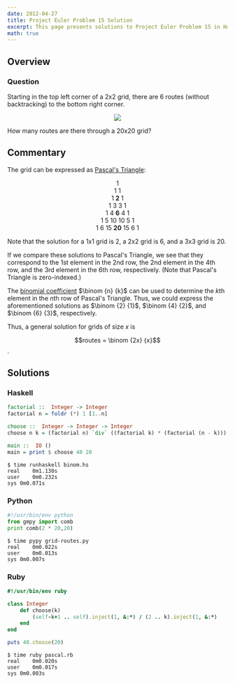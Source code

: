```yaml
---
date: 2012-04-27
title: Project Euler Problem 15 Solution
excerpt: This page presents solutions to Project Euler Problem 15 in Haskell, Python and Ruby.
math: true
---
```



## Overview


### Question

<p>
Starting in the top left corner of a 2x2 grid, there are 6 routes 
(without backtracking) to the bottom right corner.
</p>

<div style="text-align: center;">
<img src="http://projecteuler.net/project/images/p_015.gif" />
</div>

<p>
How many routes are there through a 20x20 grid?
</p>





## Commentary

The grid can be expressed as [Pascal's Triangle](http://en.wikipedia.org/wiki/Pascal's_triangle):

<p style="text-align: center">
1<br />
1 1 <br />
1 <strong>2</strong> 1 <br />
1 3 3 1 <br />
1 4 <strong>6</strong> 4 1 <br />
1 5 10 10 5 1 <br />
1 6 15 <strong>20</strong> 15 6 1<br />
</p>

Note that the solution for a 1x1 grid is 2, a 2x2 grid is 6, and a 3x3 grid is 20.

If we compare these solutions to Pascal's Triangle, we see that they correspond to
the 1st element in the 2nd row, the 2nd element in the 4th row, and the 3rd element
in the 6th row, respectively. (Note that Pascal's Triangle is zero-indexed.)

The [binomial coefficient](http://en.wikipedia.org/wiki/Binomial_coefficient)
$\binom {n} {k}$ can be used to determine the $k$th element in the
$n$th row of Pascal's Triangle. Thus, we could express the aforementioned solutions as
$\binom {2} {1}$, $\binom {4} {2}$, and $\binom {6} {3}$, respectively.

Thus, a general solution for grids of size $x$ is 

$$routes = \binom {2x} {x}$$.



## Solutions

### Haskell

```haskell
factorial ::  Integer -> Integer
factorial n = foldr (*) 1 [1..n]

choose ::  Integer -> Integer -> Integer
choose n k = (factorial n) `div` ((factorial k) * (factorial (n - k)))

main ::  IO ()
main = print $ choose 40 20
```


```
$ time runhaskell binom.hs
real	0m1.130s
user	0m0.232s
sys	0m0.071s
```



### Python

```python
#!/usr/bin/env python
from gmpy import comb
print comb(2 * 20,20)
```


```
$ time pypy grid-routes.py
real	0m0.022s
user	0m0.013s
sys	0m0.007s
```



### Ruby

```ruby
#!/usr/bin/env ruby

class Integer 
	def choose(k) 
		(self-k+1 .. self).inject(1, &:*) / (2 .. k).inject(1, &:*) 
	end
end

puts 40.choose(20)
```


```
$ time ruby pascal.rb
real	0m0.020s
user	0m0.017s
sys	0m0.003s
```


